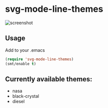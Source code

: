 # svg-mode-line-themes
![screenshot](https://github.com/sabof/svg-mode-line-themes/raw/master/screenshot.png)

## Usage
Add to your .emacs

```lisp
(require 'svg-mode-line-themes)
(smt/enable t)
```

## Currently available themes:

* nasa
* black-crystal
* diesel
